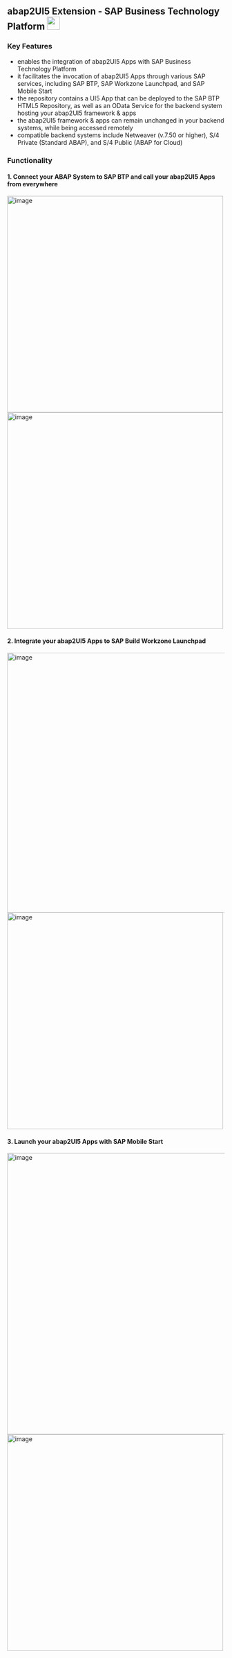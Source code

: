 ## abap2UI5 Extension - SAP Business Technology Platform <img src="https://github.com/abap2UI5/abap2UI5/assets/102328295/52ac0bb6-a219-4e9d-9e4f-62698dab3063" width="30">

### Key Features
* enables the integration of abap2UI5 Apps with SAP Business Technology Platform
* it facilitates the invocation of abap2UI5 Apps through various SAP services, including SAP BTP, SAP Workzone Launchpad, and SAP Mobile Start
* the repository contains a UI5 App that can be deployed to the SAP BTP HTML5 Repository, as well as an OData Service for the backend system hosting your abap2UI5 framework & apps
* the abap2UI5 framework & apps can remain unchanged in your backend systems, while being accessed remotely
* compatible backend systems include Netweaver (v.7.50 or higher), S/4 Private (Standard ABAP), and S/4 Public (ABAP for Cloud)

### Functionality

#### 1. Connect your ABAP System to SAP BTP and call your abap2UI5 Apps from everywhere
<img width="500" alt="image" src="https://github.com/abap2UI5/integration-fiori_launchpad_on_premise/assets/102328295/769c25b4-07e3-49d1-a754-a5d4835607e4">
<br>
<img width="500" alt="image" src="https://github.com/abap2UI5/integration-fiori_launchpad_on_premise/assets/102328295/356d1383-d394-49f6-9336-b33e886040a6">

#### 2. Integrate your abap2UI5 Apps to SAP Build Workzone Launchpad
<img width="600" alt="image" src="https://github.com/abap2UI5/integration-fiori_launchpad_on_premise/assets/102328295/78f4c199-ce88-402e-b99b-524298991255"><br>
<img width="500" alt="image" src="https://github.com/abap2UI5/integration-fiori_launchpad_on_premise/assets/102328295/0267f17a-b2ab-4e69-937f-24f2204f4b13">

#### 3. Launch your abap2UI5 Apps with SAP Mobile Start
<img width="650" alt="image" src="https://github.com/abap2UI5/integration-fiori_launchpad_on_premise/assets/102328295/84805633-bab9-4b51-ad02-d233fbe172f8"><br>
<img width="500" alt="image" src="https://github.com/abap2UI5/integration-fiori_launchpad_on_premise/assets/102328295/d8caa3cb-7bb0-4a96-bc32-086c6238e22f">
